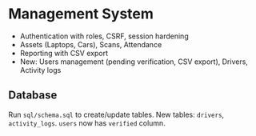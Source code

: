 # Management System

- Authentication with roles, CSRF, session hardening
- Assets (Laptops, Cars), Scans, Attendance
- Reporting with CSV export
- New: Users management (pending verification, CSV export), Drivers, Activity logs

## Database

Run `sql/schema.sql` to create/update tables. New tables: `drivers`, `activity_logs`. `users` now has `verified` column.
